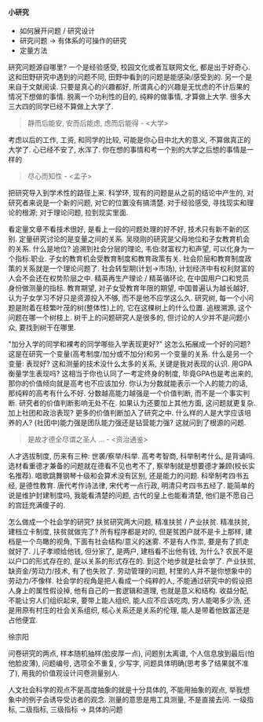 #### 小研究

- 如何展开问题 / 研究设计
- 研究问题 -> 有体系的可操作的研究
- 定量方法

研究问题源自哪里? 一个是经验感受, 校园文化或者互联网文化, 都是出于好奇心. 这和田野研究中遇到的问题不同, 田野中看到的问题是能感染/感受到的. 另一个是来自于文献阅读. 只要是真心的兴趣都好, 所谓真心的兴趣是无忧虑的不计后果的情况下想做的事情. 脱离一个功利性的目的, 纯粹的做事情, 才算做上大学. 很多大三大四的同学已经不算做上大学了.

> 静而后能安, 安而后能虑, 虑而后能得 - <大学>

考虑以后的工作, 工资, 和同学的比较, 可能是你心目中北大的意义, 不算做真正的大学了. 心已经不安了, 水浑了. 你在想的事情和考一个别的大学之后想的事情是一样的

> 尽心而知性 - <孟子>

把研究导入到学术性的路径上来. 科学环, 现有的问题是从之前的结论中产生的, 对研究者来说是一个新的问题, 对它的位置没有搞清楚. 对于经验感受, 寻找现实和理论的根源; 对于理论问题, 拉到现实里面.

看定量文章不看技术很好, 是看上一段的问题处理的好不好, 技术只有新不新的区别. 定量研究讨论的是变量之间的关系. 吴晓刚的研究是父母地位和子女教育机会的关系. 什么是地位? 追溯到社会分层的理论, 韦伯:财富权力和声望, 可以化身为一个指标:职业. 子女的教育机会受教育制度和教育政策有关. 社会阶层和教育制度政策的关系就是一个理论问题了. 社会转型期(计划->市场), 计划经济中有权利财富的人会不会还在权势阶层之中. 精英再生产理论 / 精英循环论, 在中国用户口和党员身份做测量的指标. 教育期望, 对子女受教育年限的期望, 中国普遍认为越长越好, 认为子女学习不好只是资源投入不够, 而不是他不应学这么久. 研究树, 每一个小问题是附着在枝繁叶茂的树(整体性)上的, 它在这棵树上的什么位置. 追根溯源, 这个问题在哪一个树枝上. 树干上的问题研究人是很多的, 但讨论的人少并不是问题小众, 要找到树干在哪里.

"加分入学的同学和裸考的同学哪些入学表现更好?" 这怎么拓展成一个好的问题? 这是在研究一个变量(高考制度/加分或不加分)和另一个变量的关系. 什么是另一个变量: 表现好? 这和测量的技术没什么太多的关系, 关键是我对表现的认识. 用GPA衡量学生表现吗? 这相当于你也认同了一考定终身的制度, 毕竟GPA也是考出来的, 那你的价值倾向就是高考也不应该加分. 你认为分数就能表示一个人的能力的话, 那纯粹的高考有什么不好. 分数越高能力越强是一个价值判断, 而不是一个事实判断. 研究者的价值判断影响无处不在. 如果认为还要加上其他方面, 这问题就更复杂. 加上社团和政治表现? 更多的价值判断加入了研究之中. 什么样的人是大学应该培养的人? (社团中)能力强是团队能力强还是钻营能力强? 这就问到了根源的问题.

> 是故才德全尽谓之圣人 ... - <资治通鉴>

人才选拔制度, 历来有三种: 世袭/察举/科举. 高考考智商, 科举制考什么, 是背诵吗. 选材看重德才兼备的问题就在德看不见也考不了, 察举制就是想要德才兼顾(校长实名推荐). 唱歌跳舞钢琴十级和会算术没有区别, 还是能力的问题. 科举制考四书五经, 是德性教育. 唐代考作诗法律, 宋代考一点行政, 明清只考四书五经了. 能简单的说是维护封建制度吗, 我能看清楚的问题, 古代的皇上也能看清楚, 他们是不愿自己的宫廷充满傻子的.

怎么做成一个社会学的研究? 扶贫研究两大问题, 精准扶贫 / 产业扶贫. 精准扶贫, 建档立卡制度, 扶贫就做完了? 所有程序都是对的, 但是贫困户就不是卡上那样, 建档是一个鸟瞰的视角, 下面有社会结构/意义的迷雾. 不是有人作祟, 要是有了抓走就好了. 儿子孝顺给他钱, 但分家了, 是两户, 建档看不出他有钱, 为什么? 农民不是以户口的形式存在的, 是以关系的形式存在的. 到这个地步就是社会学了. 产业扶贫, 缺资金/劳动力/技术, 有了也失败了. 劳动管理的问题, 村里的人并不是你想象中的劳动力/不像样. 社会学的视角是把人看成一个纯粹的人, 不能通过研究中的假设把人身上的属性假设掉, 他有自己的一套逻辑和道理, 也就是意义和结构. 收益分配, 不能让穷人们组织起来, 要带上能人组织, 能人应不应该吃肉, 穷人能喝多少汤, 还是用原有村庄的社会关系组织, 核心关系还是关系的伦理, 能人是带着他致富还是占他便宜.

徐宗阳

问卷研究的两点, 样本随机抽样(脸皮厚一点), 问题别太离谱, 个人信息放到最后(怕他脸皮薄), 问题编号, 选项全不重复, 少写字, 问题具体明确(思考多了结果就不准了), 用我的价值观设计问卷测量别人.

人文社会科学的观点不是高度抽象的就是十分具体的, 不能用抽象的观点, 举我想象中的例子会诱导受访者的观念. 测量的意思是用工具测量, 不是直接去问. 一级指标, 二级指标, 三级指标 -> 具体的问题
